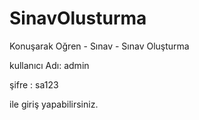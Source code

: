 # SinavOlusturma
Konuşarak Oğren - Sınav - Sınav Oluşturma


kullanıcı Adı: admin

şifre : sa123

ile giriş yapabilirsiniz.

